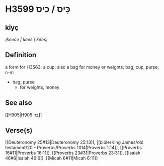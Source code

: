# H3599 כִּיס / כיס

## kîyç

_(keece | kees | kees)_

## Definition

a form for H3563; a cup; also a bag for money or weights; bag, cup, purse; n-m

- bag, purse
  - for weights, money

## See also

[[H905|H905 בד]]

## Verse(s)

[[Deuteronomy 25#13|Deuteronomy 25:13]], [[bible/King James/old testament/20 - Proverbs/Proverbs 1#14|Proverbs 1:14]], [[Proverbs 16#11|Proverbs 16:11]], [[Proverbs 23#31|Proverbs 23:31]], [[Isaiah 46#6|Isaiah 46:6]], [[Micah 6#11|Micah 6:11]]